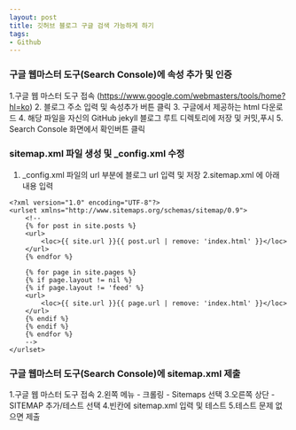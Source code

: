```yaml
---
layout: post
title: 깃허브 블로그 구글 검색 가능하게 하기
tags:
- Github
---
```


### 구글 웹마스터 도구(Search Console)에 속성 추가 및 인증
1.구글 웹 마스터 도구 접속 (https://www.google.com/webmasters/tools/home?hl=ko)
2. 블로그 주소 입력 및 속성추가 버튼 클릭
3. 구글에서 제공하는 html 다운로드
4. 해당 파일을 자신의 GitHub jekyll 블로그 루트 디렉토리에 저장 및 커밋,푸시
5. Search Console 화면에서 확인버튼 클릭

### sitemap.xml 파일 생성 및 _config.xml 수정
1. _config.xml 파일의 url 부분에 블로그 url 입력 및 저장
2.sitemap.xml 에 아래 내용 입력

```
<?xml version="1.0" encoding="UTF-8"?>
<urlset xmlns="http://www.sitemaps.org/schemas/sitemap/0.9">
    <!--
    {% for post in site.posts %}
    <url>
        <loc>{{ site.url }}{{ post.url | remove: 'index.html' }}</loc>
    </url>
    {% endfor %}

    {% for page in site.pages %}
    {% if page.layout != nil %}
    {% if page.layout != 'feed' %}
    <url>
        <loc>{{ site.url }}{{ page.url | remove: 'index.html' }}</loc>
    </url>
    {% endif %}
    {% endif %}
    {% endfor %}
    -->
</urlset>
```
### 구글 웹마스터 도구(Search Console)에 sitemap.xml 제출
1.구글 웹 마스터 도구 접속
2.왼쪽 메뉴 - 크롤링 - Sitemaps 선택
3.오른쪽 상단 - SITEMAP 추가/테스트 선택
4.빈칸에 sitemap.xml 입력 및 테스트
5.테스트 문제 없으면 제출